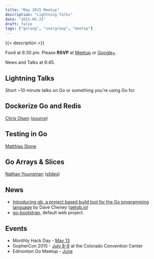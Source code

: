 ```yaml
---
title: "May 2015 Meetup"
description: "Lightning Talks"
date: "2015-05-25"
draft: false
tags: ["golang", "usergroup", "meetup"]
---
```

{{< description >}}

Food at 6:30 pm. Please **RSVP** at [Meetup](https://www.meetup.com/startupedmonton/events/qfwsfhythbhc/) or [Google+](https://plus.google.com/events/cojrq2q988n3h4lle2fhl3naj4s?authkey=CM3pxoS3lOPDJw).

News and Talks at 6:45.

## Lightning Talks

Short ~10 minute talks on Go or something you're using Go for.

## Dockerize Go and Redis

[Chris Olsen](https://twitter.com/chrisolsen) ([source](https://github.com/chrisolsen/answer-to-life))

## Testing in Go

[Matthias Stone](https://twitter.com/MatthiasStone)

## Go Arrays & Slices

[Nathan Youngman](https://twitter.com/nathany) ([slides](https://speakerdeck.com/nathany/go-arrays-and-slices))

## News

- [Introducing gb, a project based build tool for the Go programming language](https://dave.cheney.net/2015/05/12/introducing-gb) by Dave Cheney ([getgb.io](http://getgb.io/))
- [go-bootstrap](http://go-bootstrap.io/), default web project.

## Events

- Monthly Hack Day - [May 13](https://www.meetup.com/startupedmonton/events/221890326/)
- GopherCon 2015 - [July 8-9](https://www.gophercon.com/) at the Colorado Convention Center
- Edmonton Go Meetup - [June](/meetup/2015-06/)

